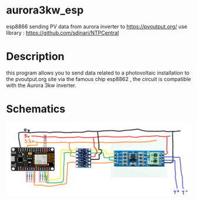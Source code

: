 # aurora3kw_esp
esp8866 sending PV data from aurora inverter to https://pvoutput.org/
use library : https://github.com/sdinari/NTPCentral


# Description
this program allows you to send data related to a photovoltaic installation to the pvoutput.org site 
via the famous chip esp8862 , the circuit is compatible with the Aurora 3kw inverter.

# Schematics

![Alt text](./aurora_esp2_schematic.png?raw=true "Title")

